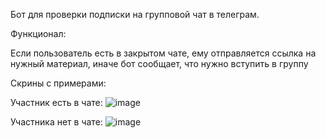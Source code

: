 Бот для проверки подписки на групповой чат в телеграм.

Функционал:

  Если пользователь есть в закрытом чате, ему отправляется ссылка на нужный материал, иначе бот сообщает, что нужно вступить в группу

Скрины с примерами:

Участник есть в чате:
![image](https://github.com/user-attachments/assets/d8caa4dd-f1ce-4bef-b612-7e4ca326c913)

Участника нет в чате:
![image](https://github.com/user-attachments/assets/0f692f51-f396-4213-b28a-8cdb47fa2807)

